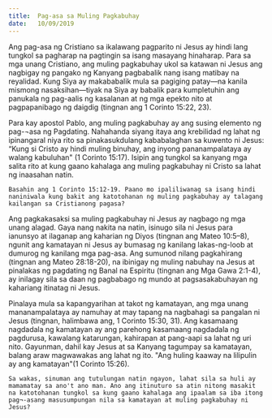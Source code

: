 ```yaml
---
title:  Pag-asa sa Muling Pagkabuhay
date:   10/09/2019
---
```


Ang pag-asa ng Cristiano sa ikalawang pagparito ni Jesus ay hindi lang tungkol sa pagharap na pagtingin sa isang masayang hinaharap. Para sa mga unang Cristiano, ang muling pagkabuhay ukol sa katawan ni Jesus ang nagbigay ng pangako ng Kanyang pagbabalik nang isang matibay na reyalidad. Kung Siya ay makababalik mula sa pagiging patay—na kanila mismong nasaksihan—tiyak na Siya ay babalik para kumpletuhin ang panukala ng pag-aalis ng kasalanan at ng mga epekto nito at pagpapanibago ng daigdig (tingnan ang 1 Corinto 15:22, 23).

Para kay apostol Pablo, ang muling pagkabuhay ay ang susing elemento ng pag-¬asa ng Pagdating. Nahahanda siyang itaya ang krebilidad ng lahat ng ipinangaral niya rito sa pinakasukdulang kababalaghan sa kuwento ni Jesus: “Kung si Cristo ay hindi muling binuhay, ang inyong pananampalataya ay walang kabuluhan" (1 Corinto 15:17). Isipin ang tungkol sa kanyang mga salita rito at kung gaano kahalaga ang muling pagkabuhay ni Cristo sa lahat ng inaasahan natin.

`Basahin ang 1 Corinto 15:12-19. Paano mo ipaliliwanag sa isang hindi naniniwala kung bakit ang katotohanan ng muling pagkabuhay ay talagang kailangan sa Cristianong pagasa?`

Ang pagkakasaksi sa muling pagkabuhay ni Jesus ay nagbago ng mga unang alagad. Gaya nang nakita na natin, isinugo sila ni Jesus para ianunsyo at ilaganap ang kaharian ng Diyos (tingnan ang Mateo 10:5–8), ngunit ang kamatayan ni Jesus ay bumasag ng kanilang lakas-ng-loob at dumurog ng kanilang mga pag-asa. Ang sumunod nilang pagkahirang (tingnan ang Mateo 28:18-20), na ibinigay ng muling nabuhay na Jesus at pinalakas ng pagdating ng Banal na Espiritu (tingnan ang Mga Gawa 2:1-4), ay inilagay sila sa daan ng pagbabago ng mundo at pagsasakabuhayan ng kahariang itinatag ni Jesus.

Pinalaya mula sa kapangyarihan at takot ng kamatayan, ang mga unang mananampalataya ay namuhay at may tapang na nagbahagi sa pangalan ni Jesus (tingnan, halimbawa ang, 1 Corinto 15:30, 31). Ang kasamaang nagdadala ng kamatayan ay ang parehong kasamaang nagdadala ng pagdurusa, kawalang katarungan, kahirapan at pang-aapi sa lahat ng uri nito. Gayunman, dahil kay Jesus at sa Kanyang tagumpay sa kamatayan, balang araw magwawakas ang lahat ng ito. "Ang huling kaaway na lilipulin ay ang kamatayan"(1 Corinto 15:26).

`Sa wakas, sinuman ang tutulungan natin ngayon, lahat sila sa huli ay mamamatay sa ano't ano man. Ano ang itinuturo sa atin nitong masakit na katotohanan tungkol sa kung gaano kahalaga ang ipaalam sa iba itong pag¬-asang masusumpungan nila sa kamatayan at muling pagkabuhay ni Jesus?`